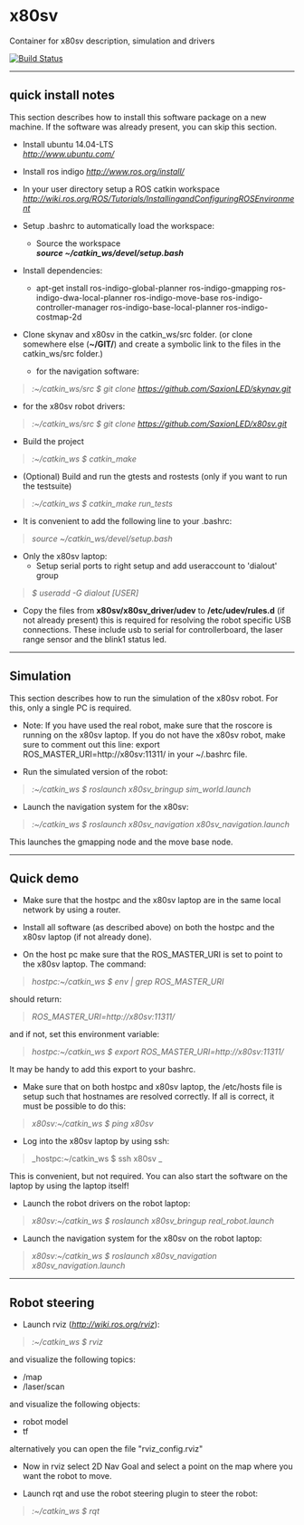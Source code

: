 x80sv
=====

Container for x80sv description, simulation and drivers


[![Build Status](https://travis-ci.org/SaxionLED/x80sv.svg)](https://travis-ci.org/SaxionLED/x80sv)


-------------------
quick install notes
-------------------

This section describes how to install this software package on a new machine. If the software
was already present, you can skip this section.

- Install ubuntu 14.04-LTS  
_http://www.ubuntu.com/_

- Install ros indigo
_http://www.ros.org/install/_  

- In your user directory setup a ROS catkin workspace
_http://wiki.ros.org/ROS/Tutorials/InstallingandConfiguringROSEnvironment_  

- Setup .bashrc to automatically load the workspace:
  - Source the workspace  
    ___source ~/catkin_ws/devel/setup.bash___  

- Install dependencies:
    - apt-get install ros-indigo-global-planner ros-indigo-gmapping ros-indigo-dwa-local-planner ros-indigo-move-base ros-indigo-controller-manager ros-indigo-base-local-planner ros-indigo-costmap-2d

- Clone skynav and x80sv in the catkin_ws/src folder. (or clone somewhere else (**~/GIT/**) and create a symbolic link to the files in the catkin_ws/src folder.)
  
	- for the navigation software: 
>_:~/catkin_ws/src $ git clone https://github.com/SaxionLED/skynav.git_  
	
  - for the x80sv robot drivers: 
>_:~/catkin_ws/src $ git clone https://github.com/SaxionLED/x80sv.git_  

- Build the project  
>_:~/catkin_ws $ catkin_make_  
 
- (Optional) Build and run the gtests and rostests (only if you want to run the testsuite)
>_:~/catkin_ws $ catkin_make run_tests_

- It is convenient to add the following line to your .bashrc:
>_source ~/catkin_ws/devel/setup.bash_
  
- Only the x80sv laptop:
  - Setup serial ports to right setup and add useraccount to 'dialout' group   
>_$ useradd -G dialout [USER]_    
  
  - Copy the files from __x80sv/x80sv_driver/udev__ to __/etc/udev/rules.d__ (if not already present)
      this is required for resolving the robot specific USB connections. These include usb to serial 
      for controllerboard,
      the laser range sensor and the blink1 status led.

----------
Simulation
----------

This section describes how to run the simulation of the x80sv robot. For this, only a single
PC is required.

- Note: If you have used the real robot, make sure that the roscore is running on the x80sv laptop.
  If you do not have the x80sv robot, make sure to comment out this line:
   export ROS_MASTER_URI=http://x80sv:11311/
  in your ~/.bashrc file.

- Run the simulated version of the robot:
>_:~/catkin_ws $ roslaunch x80sv_bringup sim_world.launch_

- Launch the navigation system for the x80sv:
>_:~/catkin_ws $ roslaunch x80sv_navigation x80sv_navigation.launch_

  This launches the gmapping node and the move base node.


----------
Quick demo
----------
- Make sure that the hostpc and the x80sv laptop are in the same local network by
  using a router.

- Install all software (as described above) on both the hostpc and the x80sv laptop (if not already done).

- On the host pc make sure that the ROS_MASTER_URI is set to point to the x80sv laptop. The command:
>_hostpc:~/catkin_ws $ env | grep ROS_MASTER_URI_

  should return:
>_ROS_MASTER_URI=http://x80sv:11311/_

and if not, set this environment variable:
>_hostpc:~/catkin_ws $ export ROS_MASTER_URI=http://x80sv:11311/_

It may be handy to add this export to your bashrc.

- Make sure that on both hostpc and x80sv laptop, the /etc/hosts file is setup
  such that hostnames are resolved correctly. If all is correct, it must be possible to
  do this:
>_x80sv:~/catkin_ws $ ping x80sv_

- Log into the x80sv laptop by using ssh:
>_hostpc:~/catkin_ws $ ssh x80sv _

This is convenient, but not required. You can also start the software on the laptop by using the laptop itself!

- Launch the robot drivers on the robot laptop:
>_x80sv:~/catkin_ws $ roslaunch x80sv_bringup real_robot.launch_

- Launch the navigation system for the x80sv on the robot laptop:
>_x80sv:~/catkin_ws $ roslaunch x80sv_navigation x80sv_navigation.launch_

--------------
Robot steering
--------------

- Launch rviz (_http://wiki.ros.org/rviz_):
>_:~/catkin_ws $ rviz_

  and visualize the following topics:

  - /map
  - /laser/scan
  
  and visualize the following objects:

  - robot model
  - tf
  
 alternatively you can open the file "rviz_config.rviz"

  - Now in rviz select 2D Nav Goal and select a point on the map where you want the robot to move.

- Launch rqt and use the robot steering plugin to steer the robot:
>_:~/catkin_ws $ rqt_
